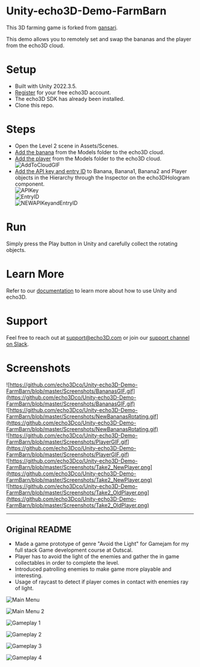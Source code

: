 # Unity-echo3D-Demo-FarmBarn
This 3D farming game is forked from [gansari](https://github.com/gansari231/Farm-Barn).

This demo allows you to remotely set and swap the bananas and the player from the echo3D cloud.

# Setup
* Built with Unity 2022.3.5.
* [Register](https://console.echo3d.com/#/auth/register?utm_term={keyword}&utm_campaign=3D_farming_reskin&utm_source=GITHUB&utm_medium=repo) for your free echo3D account.
* The echo3D SDK has already been installed.
* Clone this repo.

# Steps
* Open the Level 2 scene in Assets/Scenes.
* [Add the banana](https://docs.echo3d.co/quickstart/add-a-3d-model) from the Models folder to the echo3D cloud.
* [Add the player](https://docs.echo3d.co/quickstart/add-a-3d-model) from the Models folder to the echo3D cloud.
 ![AddToCloudGIF](https://github.com/Echo3DBebe/3DPlatformer/assets/99516371/a37e7194-8a48-4bae-a3f2-d05d76b1e20d)<br>
* [Add the API key and entry ID](https://docs.echo3d.com/unity/using-the-sdk) to Banana, Banana1, Banana2 and Player objects in the Hierarchy through the Inspector on the echo3DHologram component. <br>
![APIKey](https://github.com/Echo3DBebe/3DPlatformer/assets/99516371/239cdfc8-d448-4003-a34a-3135483a49f0) <br>
![EntryID](https://github.com/Echo3DBebe/3DPlatformer/assets/99516371/fdbf2479-aa77-422a-ae47-408c2a57957a)<br>
![NEWAPIKeyandEntryID](https://github.com/Echo3DBebe/3DPlatformer/assets/99516371/1f661997-00c3-4bbd-b574-bccb39adbd95)

# Run
Simply press the Play button in Unity and carefully collect the rotating objects.

# Learn More
Refer to our [documentation](https://docs.echo3d.com/unity) to learn more about how to use Unity and echo3D.

# Support
Feel free to reach out at [support@echo3D.com](support@echo3D.com) or join our [support channel on Slack](https://go.echo3d.co/join).

# Screenshots
![https://github.com/echo3Dco/Unity-echo3D-Demo-FarmBarn/blob/master/Screenshots/BananasGIF.gif](https://github.com/echo3Dco/Unity-echo3D-Demo-FarmBarn/blob/master/Screenshots/BananasGIF.gif)<br>
![https://github.com/echo3Dco/Unity-echo3D-Demo-FarmBarn/blob/master/Screenshots/NewBananasRotating.gif](https://github.com/echo3Dco/Unity-echo3D-Demo-FarmBarn/blob/master/Screenshots/NewBananasRotating.gif)<br>
![https://github.com/echo3Dco/Unity-echo3D-Demo-FarmBarn/blob/master/Screenshots/PlayerGIF.gif](https://github.com/echo3Dco/Unity-echo3D-Demo-FarmBarn/blob/master/Screenshots/PlayerGIF.gif)<br>
![https://github.com/echo3Dco/Unity-echo3D-Demo-FarmBarn/blob/master/Screenshots/Take2_NewPlayer.png](https://github.com/echo3Dco/Unity-echo3D-Demo-FarmBarn/blob/master/Screenshots/Take2_NewPlayer.png)<br>
![https://github.com/echo3Dco/Unity-echo3D-Demo-FarmBarn/blob/master/Screenshots/Take2_OldPlayer.png](https://github.com/echo3Dco/Unity-echo3D-Demo-FarmBarn/blob/master/Screenshots/Take2_OldPlayer.png)


***

## Original README

- Made a game prototype of genre "Avoid the Light" for Gamejam for my full stack Game development course at Outscal.
- Player has to avoid the light of the enemies and gather the in game collectables in order to complete the level.
- Introduced patrolling enemies to make game more playable and interesting.
- Usage of raycast to detect if player comes in contact with enemies ray of light.

![Main Menu](https://github.com/gansari231/Farm-Barn/assets/54135921/a4a3058d-3a9d-4690-af39-55bbc8d84ac2)

![Main Menu 2](https://github.com/gansari231/Farm-Barn/assets/54135921/028c1cca-abc1-4423-9a6a-00e384f405fb)

![Gameplay 1](https://github.com/gansari231/Farm-Barn/assets/54135921/6c61c5e7-071a-4ed7-8f0b-d9dc804a6d3c)

![Gameplay 2](https://github.com/gansari231/Farm-Barn/assets/54135921/7a1ec8fc-076c-4df9-892f-5cc0b7bd2bc4)

![Gameplay 3](https://github.com/gansari231/Farm-Barn/assets/54135921/064e24f4-9a58-462b-ac7c-65dd841c3a1e)

![Gameplay 4](https://github.com/gansari231/Farm-Barn/assets/54135921/6aadfa48-2a96-4392-a003-3a96698e3557)
